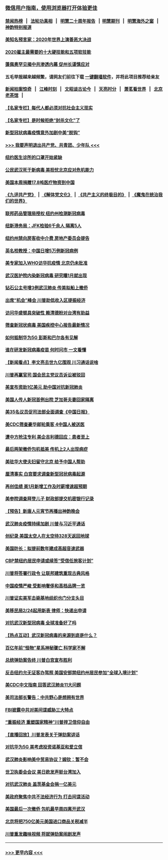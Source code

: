 ### [微信用户指南，使用浏览器打开体验更佳](https://github.com/gfw-breaker/banned-news1/blob/master/indexes/wechat-guide.md?t=0)
#### [禁闻热榜](热点新闻.md?t=0)  &nbsp;&nbsp;|&nbsp;&nbsp; [法轮功真相](https://github.com/gfw-breaker/truth/blob/master/README.md?t=0) &nbsp;&nbsp;|&nbsp;&nbsp; [明慧二十周年报告](https://github.com/gfw-breaker/mh-reports/blob/master/README.md?t=0) &nbsp;&nbsp;|&nbsp;&nbsp;[明慧期刊](https://github.com/gfw-breaker/mh-qikan) &nbsp;&nbsp;|&nbsp;&nbsp; [明慧海外之窗](https://github.com/gfw-breaker/mh-news/blob/master/README.md?t=0) &nbsp;&nbsp;|&nbsp;&nbsp; [神韵特别报道](https://github.com/gfw-breaker/mh-news/blob/master/shenyun.md?t=0)
#### [美知名预言家：2020年世界上演善恶大决战](../pages/nsc412/n11855418.md?t=02091811) 
#### [2020雇主最需要的十大硬技能和五项软技能](../pages/nsc412/n11850953.md?t=02091811) 
#### [蓬佩奥罕见揭中共渗透内幕 促州长谨慎应对](../pages/nsc412/n11854685.md?t=02091811) 
#### 五毛举报越来越频繁，请网友们前往下载 [一键翻墙软件](https://github.com/gfw-breaker/ssr-accounts)，并将此项目推荐给亲友
#### [新闻拍案惊奇](https://github.com/gfw-breaker/banned-news1/blob/master/pages/link4.md) &nbsp;&nbsp;|&nbsp;&nbsp; [江峰时刻](https://github.com/gfw-breaker/banned-news1/blob/master/pages/link4.md) &nbsp;&nbsp;|&nbsp;&nbsp; [文昭谈古论今](https://github.com/gfw-breaker/banned-news1/blob/master/pages/link4.md) &nbsp;&nbsp;|&nbsp;&nbsp; [天亮时分](https://github.com/gfw-breaker/banned-news1/blob/master/pages/link4.md) &nbsp;&nbsp;|&nbsp;&nbsp; [萧茗看世界](https://github.com/gfw-breaker/banned-news1/blob/master/pages/link4.md) &nbsp;&nbsp;|&nbsp;&nbsp; [北京老茶馆](https://github.com/gfw-breaker/banned-news1/blob/master/pages/link4.md) &nbsp;&nbsp;|&nbsp;&nbsp; 
#### [【名家专栏】每代人都必须对抗社会主义现实](../pages/nsc412/n11831412.md?t=02091811) 
#### [【名家专栏】是时候拒绝“封杀文化”了](../pages/nsc412/n11814093.md?t=02091811) 
#### [新型冠状病毒疫情意外加剧中美“脱钩”](../pages/nsc412/n11854475.md?t=02091811) 
#### [>>> 我要声明退出共产党、共青团、少年队 <<<](https://github.com/begood0513/goodnews/blob/master/quit/letter.md) 
#### [纽约医生诊所的口罩开始紧缺](../pages/nsc412/n11853364.md?t=02091811) 
#### [公民武汉死于新病毒 美担忧北京应对危机能力](../pages/nsc412/n11854331.md?t=02091811) 
#### [美国本周捐赠17.8吨医疗物资到中国](../pages/nsc412/n11854269.md?t=02091811) 
#### [《九评共产党》](https://github.com/begood0513/9ping.md/blob/master/README.md) &nbsp;|&nbsp; [《解体党文化》](../../../../jtdwh.md/blob/master/README.md)  &nbsp;|&nbsp; [《共产主义的终极目的》](../../../../gczydzjmd.md/blob/master/README.md) &nbsp;|&nbsp; [《魔鬼在统治我们的世界》](../../../../mgztzwmdsj.md/blob/master/README.md) 
#### [联邦药品管理局授权  纽约州检测新冠病毒](../pages/nsc412/n11853371.md?t=02091811) 
#### [纽新港务局：JFK检验6千余人  隔离5人](../pages/nsc412/n11853366.md?t=02091811) 
#### [纽约州禁向房客收中介费  房地产委员会提告](../pages/nsc412/n11853360.md?t=02091811) 
#### [英名校教授：中国日增5万例新冠病例](../pages/nsc412/n11854174.md?t=02091811) 
#### [美专家加入WHO访华抗疫情 北京仍未批准](../pages/nsc412/n11854043.md?t=02091811) 
#### [武汉医护院内染新冠病毒 研究曝1月就出现](../pages/nsc412/n11852928.md?t=02091811) 
#### [钻石公主号增3例武汉肺炎 传美拟船上撤侨](../pages/nsc412/n11853240.md?t=02091811) 
#### [出席“机会”峰会 川普助低收入区提振经济](../pages/nsc412/n11853232.md?t=02091811) 
#### [访问华盛顿具突破性 赖清德盼对台湾有助益](../pages/nsc412/n11853129.md?t=02091811) 
#### [筛查新冠状病毒 美国疾控中心报告最新情况](../pages/nsc412/n11853070.md?t=02091811) 
#### [如何抵制华为5G 彭斯和巴尔各有见解](../pages/nsc412/n11852535.md?t=02091811) 
#### [谁在研发新冠病毒疫苗 何时问市 一文看懂](../pages/nsc412/n11852840.md?t=02091811) 
#### [【新闻看点】李文亮去世九亿围观 川习通话说啥](../pages/nsc412/n11852360.md?t=02091811) 
#### [川普再赢官司 国会民主党议员诉讼被驳回](../pages/nsc412/n11852287.md?t=02091811) 
#### [美宣布资助1亿美元 助中国对抗新冠肺炎](../pages/nsc412/n11852531.md?t=02091811) 
#### [美国人传人新冠首例出院 芝加哥夫妻回家隔离](../pages/nsc412/n11852452.md?t=02091811) 
#### [美35名议员促司法部全面调查《中国日报》](../pages/nsc412/n11852435.md?t=02091811) 
#### [美CDC筛查豪华邮轮乘客 4中国人被送医](../pages/nsc412/n11852085.md?t=02091811) 
#### [遭中方抢注专利 美企吉利德回应：患者至上](../pages/nsc412/n11852037.md?t=02091811) 
#### [最后两架撤侨包机抵美 传机上2人出现病症](../pages/nsc412/n11852173.md?t=02091811) 
#### [美驻华大使夫妇留守北京 给予中国人帮助](../pages/nsc412/n11852165.md?t=02091811) 
#### [厘清事实 白宫要求调查新型冠状病毒起源](../pages/nsc412/n11852106.md?t=02091811) 
#### [再创佳绩 美1月新增工作及时薪增速超预期](../pages/nsc412/n11852174.md?t=02091811) 
#### [美参院调查拜登儿子 财政部提交机密银行记录](../pages/nsc412/n11851808.md?t=02091811) 
#### [【预告】新唐人元宵节再播出神韵晚会](../pages/nsc412/n11843192.md?t=02091811) 
#### [武汉肺炎疫情持续加剧 川普与习近平通话](../pages/nsc412/n11851613.md?t=02091811) 
#### [创纪录 美国太空人在太空待328天返回地球](../pages/nsc412/n11851266.md?t=02091811) 
#### [美国防长：拟提前数年建成高超音速武器](../pages/nsc412/n11850959.md?t=02091811) 
#### [CBP禁纽约居民申请或续签“受信任旅客计划”](../pages/nsc412/n11850857.md?t=02091811) 
#### [川普将签署行政令 让联邦建筑重现古典风格](../pages/nsc412/n11850654.md?t=02091811) 
#### [中国疫情严峻 受影响奢侈和高档品牌一览](../pages/nsc412/n11850319.md?t=02091811) 
#### [川普证实美军击毙基地组织也门分支头目](../pages/nsc412/n11850383.md?t=02091811) 
#### [美移民局2/24起用新表 律师：快递出申请](../pages/nsc412/n11848220.md?t=02091811) 
#### [对抗武汉新型冠病毒 全球准备好了吗](../pages/nsc412/n11850142.md?t=02091811) 
#### [【热点互动】武汉新冠病毒的来源到底是什么？](../pages/nsc412/n11849749.md?t=02091811) 
#### [百亿年前“怪物”星系神秘骤亡 科学家不解](../pages/nsc412/n11849863.md?t=02091811) 
#### [总统弹劾案告终 川普白宫宣布胜利](../pages/nsc412/n11849985.md?t=02091811) 
#### [反击纽约允无证客办驾照  美国安部禁纽约州居民参加“全球入境计划”](../pages/nsc412/n11849828.md?t=02091811) 
#### [美CDC中文指南 回答武汉肺炎11大问题](../pages/nsc412/n11849703.md?t=02091811) 
#### [美司法部长警告：中共野心是想拥有世界](../pages/nsc412/n11849769.md?t=02091811) 
#### [FBI披露中共对美间谍威胁三大特点](../pages/nsc412/n11849700.md?t=02091811) 
#### [“重振经济 重塑国家精神”川普捍卫信仰自由](../pages/nsc412/n11849641.md?t=02091811) 
#### [【直播回放】川普发表关于弹劾案讲话](../pages/nsc412/n11849472.md?t=02091811) 
#### [对抗华为5G 美考虑投资诺基亚和爱立信](../pages/nsc412/n11849510.md?t=02091811) 
#### [武汉肺炎影响美中贸易协议？姆钦：暂不会](../pages/nsc412/n11849497.md?t=02091811) 
#### [世卫执委会会议 美日欧发声挺台湾加入](../pages/nsc412/n11849433.md?t=02091811) 
#### [对抗武汉肺炎 盖茨基金会捐一亿美元](../pages/nsc412/n11848953.md?t=02091811) 
#### [美政府聚焦中共不法经济行为 打击间谍活动](../pages/nsc412/n11849322.md?t=02091811) 
#### [美国最后一次撤侨 包机最早周四离开武汉](../pages/nsc412/n11849395.md?t=02091811) 
#### [北京将把750亿美元美国进口商品关税减半](../pages/nsc412/n11848896.md?t=02091811) 
#### [川普重发趣味视频 将就弹劾案闹剧发声](../pages/nsc412/n11848715.md?t=02091811) 

----
#### [ >>> 更早内容 <<< ](../indexes/nsc412-earlier.md)
